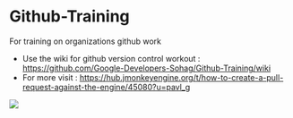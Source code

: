 # Github-Training
For training on organizations github work

- Use the wiki for github version control workout : https://github.com/Google-Developers-Sohag/Github-Training/wiki
- For more visit : https://hub.jmonkeyengine.org/t/how-to-create-a-pull-request-against-the-engine/45080?u=pavl_g

![](https://www.youtube.com/watch?v=u9biai9Yg38)
